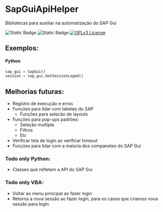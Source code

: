# SapGuiApiHelper
Bibliotecas para auxiliar na automatização do SAP Gui

![Static Badge](https://img.shields.io/badge/Autor-Neitan96-purple?link=https%3A%2F%2Fgithub.com%2FNeitan96%2F)
![Static Badge](https://img.shields.io/badge/version-Alpha%200.1-blue)
[![GPLv3 License](https://img.shields.io/badge/License-GPL%20v3-yellow.svg)](https://github.com/Neitan96/SapGuiApiHelper/blob/main/LICENSE)

## Exemplos:

#### Python
```python
sap_gui = SapGui()
session = sap_gui.GetSessionLoged()
```

## Melhorias futuras:
* Registro de execução e erros
* Funções para lidar com tabelas do SAP
  * Funções para selecão de layouts
* Funções para pop-ups padrões:
  * Seleção multipla
  * Filtros
  * Etc
* Verificar tela de login ao verificar timeout
* Funções para lidar com a maioria dos companetes do SAP Gui

### Todo only Python:
* Classes que refletem a API do SAP Gui

### Todo only VBA:
* Voltar ao menu principal ao fazer login
* Retorna a nova sessão ao fazer login, para os casos que criamos nova sessão para login